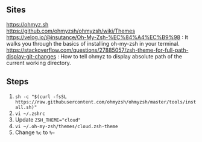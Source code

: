 ## Sites
https://ohmyz.sh <br/>
https://github.com/ohmyzsh/ohmyzsh/wiki/Themes <br/>
https://velog.io/@insutance/Oh-My-Zsh-%EC%84%A4%EC%B9%98 : It walks you through the basics of installing oh-my-zsh in your terminal. <br/>
https://stackoverflow.com/questions/27885057/zsh-theme-for-full-path-display-git-changes : How to tell ohmyz to display absolute path of the current working directory.

## Steps
1. `sh -c "$(curl -fsSL https://raw.githubusercontent.com/ohmyzsh/ohmyzsh/master/tools/install.sh)"`
2. `vi ~/.zshrc`
3. Update `ZSH_THEME="cloud"`
4. `vi ~/.oh-my-zsh/themes/cloud.zsh-theme`
5. Change `%c` to `%~`

